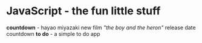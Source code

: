 #  JavaScript - the fun little stuff
**countdown** - hayao miyazaki new film _"the boy and the heron"_ release date countdown
**to do** - a simple to do app
